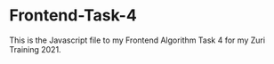 # Frontend-Task-4
This is the Javascript file to my Frontend Algorithm Task 4 for my Zuri Training 2021.
